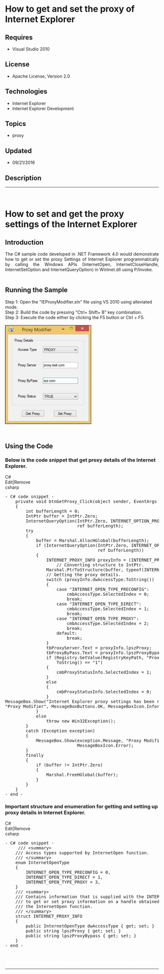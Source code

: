 # How to get and set the proxy of Internet Explorer
## Requires
- Visual Studio 2010
## License
- Apache License, Version 2.0
## Technologies
- Internet Explorer
- Internet Explorer Development
## Topics
- proxy
## Updated
- 09/21/2016
## Description

<hr>
<div><a href="http://blogs.msdn.com/b/onecode"><img src="https://aka.ms/onecodesampletopbanner1" alt=""></a><strong></strong><em></em></div>
<h1>How to set and get the proxy settings of the Internet Explorer</h1>
<h2>Introduction</h2>
<p class="MsoNormal" style="text-align:justify; text-justify:inter-ideograph">The C# sample code developed in .NET Framework 4.0 would demonstrate how to get or set the proxy Settings of Internet Explorer programmatically by calling the Windows APIs (<span class="SpellE">InternetOpen</span>,
<span class="SpellE">InternetCloseHandle</span>, <span class="SpellE">InternetSetOption</span> and
<span class="SpellE">InternetQueryOption</span>) in WinInet.dll using P/Invoke.
<br>
<br>
</p>
<h2>Running the Sample</h2>
<p class="MsoNormal">Step 1: Open the &quot;IEProxyModifier.sln&quot; file using VS 2010 using alleviated mode.<br>
Step 2: Build the code by pressing &quot;Ctrl&#43; Shift&#43; B&quot; key combination. <br>
Step 3: Execute the code either by clicking the F5 button or Ctrl &#43; F5.<br>
<br>
<span><img src="150360-image.png" alt="" width="282" height="324" align="middle">
</span></p>
<p class="MsoNormal"><span>&nbsp;&nbsp; </span></p>
<h2>Using the Code</h2>
<h3>Below is the code snippet that get proxy details of the Internet Explorer.</h3>
<div class="scriptcode">
<div class="pluginEditHolder" pluginCommand="mceScriptCode">
<div class="title"><span>C#</span></div>
<div class="pluginLinkHolder"><span class="pluginEditHolderLink">Edit</span>|<span class="pluginRemoveHolderLink">Remove</span></div>
<span class="hidden">csharp</span>

<div class="preview">
<pre class="csharp">-&nbsp;C#&nbsp;code&nbsp;snippet&nbsp;-&nbsp;
&nbsp;&nbsp;&nbsp;&nbsp;<span class="cs__keyword">private</span>&nbsp;<span class="cs__keyword">void</span>&nbsp;btnGetProxy_Click(<span class="cs__keyword">object</span>&nbsp;sender,&nbsp;EventArgs&nbsp;e)&nbsp;
&nbsp;&nbsp;&nbsp;&nbsp;{&nbsp;
&nbsp;&nbsp;&nbsp;&nbsp;&nbsp;&nbsp;&nbsp;&nbsp;<span class="cs__keyword">int</span>&nbsp;bufferLength&nbsp;=&nbsp;<span class="cs__number">0</span>;&nbsp;
&nbsp;&nbsp;&nbsp;&nbsp;&nbsp;&nbsp;&nbsp;&nbsp;IntPtr&nbsp;buffer&nbsp;=&nbsp;IntPtr.Zero;&nbsp;
&nbsp;&nbsp;&nbsp;&nbsp;&nbsp;&nbsp;&nbsp;&nbsp;InternetQueryOption(IntPtr.Zero,&nbsp;INTERNET_OPTION_PROXY,&nbsp;IntPtr.Zero,&nbsp;
&nbsp;&nbsp;&nbsp;&nbsp;&nbsp;&nbsp;&nbsp;&nbsp;&nbsp;&nbsp;&nbsp;&nbsp;&nbsp;&nbsp;&nbsp;&nbsp;&nbsp;&nbsp;&nbsp;&nbsp;&nbsp;&nbsp;&nbsp;&nbsp;&nbsp;&nbsp;&nbsp;&nbsp;<span class="cs__keyword">ref</span>&nbsp;bufferLength);&nbsp;
&nbsp;&nbsp;&nbsp;&nbsp;&nbsp;&nbsp;&nbsp;&nbsp;<span class="cs__keyword">try</span>&nbsp;
&nbsp;&nbsp;&nbsp;&nbsp;&nbsp;&nbsp;&nbsp;&nbsp;{&nbsp;
&nbsp;&nbsp;&nbsp;&nbsp;&nbsp;&nbsp;&nbsp;&nbsp;&nbsp;&nbsp;&nbsp;&nbsp;buffer&nbsp;=&nbsp;Marshal.AllocHGlobal(bufferLength);&nbsp;
&nbsp;&nbsp;&nbsp;&nbsp;&nbsp;&nbsp;&nbsp;&nbsp;&nbsp;&nbsp;&nbsp;&nbsp;<span class="cs__keyword">if</span>&nbsp;(InternetQueryOption(IntPtr.Zero,&nbsp;INTERNET_OPTION_PROXY,&nbsp;buffer,&nbsp;
&nbsp;&nbsp;&nbsp;&nbsp;&nbsp;&nbsp;&nbsp;&nbsp;&nbsp;&nbsp;&nbsp;&nbsp;&nbsp;&nbsp;&nbsp;&nbsp;&nbsp;&nbsp;&nbsp;&nbsp;&nbsp;&nbsp;&nbsp;&nbsp;&nbsp;&nbsp;&nbsp;&nbsp;&nbsp;&nbsp;&nbsp;&nbsp;&nbsp;&nbsp;&nbsp;&nbsp;<span class="cs__keyword">ref</span>&nbsp;bufferLength))&nbsp;
&nbsp;&nbsp;&nbsp;&nbsp;&nbsp;&nbsp;&nbsp;&nbsp;&nbsp;&nbsp;&nbsp;&nbsp;{&nbsp;
&nbsp;&nbsp;&nbsp;&nbsp;&nbsp;&nbsp;&nbsp;&nbsp;&nbsp;&nbsp;&nbsp;&nbsp;&nbsp;&nbsp;&nbsp;&nbsp;INTERNET_PROXY_INFO&nbsp;proxyInfo&nbsp;=&nbsp;(INTERNET_PROXY_INFO)&nbsp;
&nbsp;&nbsp;&nbsp;&nbsp;&nbsp;&nbsp;&nbsp;&nbsp;&nbsp;&nbsp;&nbsp;&nbsp;&nbsp;&nbsp;&nbsp;&nbsp;&nbsp;&nbsp;&nbsp;&nbsp;<span class="cs__com">//&nbsp;Converting&nbsp;structure&nbsp;to&nbsp;IntPtr.</span>&nbsp;
&nbsp;&nbsp;&nbsp;&nbsp;&nbsp;&nbsp;&nbsp;&nbsp;&nbsp;&nbsp;&nbsp;&nbsp;&nbsp;&nbsp;&nbsp;&nbsp;Marshal.PtrToStructure(buffer,&nbsp;<span class="cs__keyword">typeof</span>(INTERNET_PROXY_INFO));&nbsp;
&nbsp;&nbsp;&nbsp;&nbsp;&nbsp;&nbsp;&nbsp;&nbsp;&nbsp;&nbsp;&nbsp;&nbsp;&nbsp;&nbsp;&nbsp;&nbsp;<span class="cs__com">//&nbsp;Getting&nbsp;the&nbsp;proxy&nbsp;details.</span>&nbsp;
&nbsp;&nbsp;&nbsp;&nbsp;&nbsp;&nbsp;&nbsp;&nbsp;&nbsp;&nbsp;&nbsp;&nbsp;&nbsp;&nbsp;&nbsp;&nbsp;<span class="cs__keyword">switch</span>&nbsp;(proxyInfo.dwAccessType.ToString())&nbsp;
&nbsp;&nbsp;&nbsp;&nbsp;&nbsp;&nbsp;&nbsp;&nbsp;&nbsp;&nbsp;&nbsp;&nbsp;&nbsp;&nbsp;&nbsp;&nbsp;{&nbsp;
&nbsp;&nbsp;&nbsp;&nbsp;&nbsp;&nbsp;&nbsp;&nbsp;&nbsp;&nbsp;&nbsp;&nbsp;&nbsp;&nbsp;&nbsp;&nbsp;&nbsp;&nbsp;&nbsp;&nbsp;<span class="cs__keyword">case</span>&nbsp;<span class="cs__string">&quot;INTERNET_OPEN_TYPE_PRECONFIG&quot;</span>:&nbsp;
&nbsp;&nbsp;&nbsp;&nbsp;&nbsp;&nbsp;&nbsp;&nbsp;&nbsp;&nbsp;&nbsp;&nbsp;&nbsp;&nbsp;&nbsp;&nbsp;&nbsp;&nbsp;&nbsp;&nbsp;&nbsp;&nbsp;&nbsp;&nbsp;cmbAccessType.SelectedIndex&nbsp;=&nbsp;<span class="cs__number">0</span>;&nbsp;
&nbsp;&nbsp;&nbsp;&nbsp;&nbsp;&nbsp;&nbsp;&nbsp;&nbsp;&nbsp;&nbsp;&nbsp;&nbsp;&nbsp;&nbsp;&nbsp;&nbsp;&nbsp;&nbsp;&nbsp;&nbsp;&nbsp;&nbsp;&nbsp;<span class="cs__keyword">break</span>;&nbsp;
&nbsp;&nbsp;&nbsp;&nbsp;&nbsp;&nbsp;&nbsp;&nbsp;&nbsp;&nbsp;&nbsp;&nbsp;&nbsp;&nbsp;&nbsp;&nbsp;&nbsp;&nbsp;&nbsp;&nbsp;<span class="cs__keyword">case</span>&nbsp;<span class="cs__string">&quot;INTERNET_OPEN_TYPE_DIRECT&quot;</span>:&nbsp;
&nbsp;&nbsp;&nbsp;&nbsp;&nbsp;&nbsp;&nbsp;&nbsp;&nbsp;&nbsp;&nbsp;&nbsp;&nbsp;&nbsp;&nbsp;&nbsp;&nbsp;&nbsp;&nbsp;&nbsp;&nbsp;&nbsp;&nbsp;&nbsp;cmbAccessType.SelectedIndex&nbsp;=&nbsp;<span class="cs__number">1</span>;&nbsp;
&nbsp;&nbsp;&nbsp;&nbsp;&nbsp;&nbsp;&nbsp;&nbsp;&nbsp;&nbsp;&nbsp;&nbsp;&nbsp;&nbsp;&nbsp;&nbsp;&nbsp;&nbsp;&nbsp;&nbsp;&nbsp;&nbsp;&nbsp;&nbsp;<span class="cs__keyword">break</span>;&nbsp;
&nbsp;&nbsp;&nbsp;&nbsp;&nbsp;&nbsp;&nbsp;&nbsp;&nbsp;&nbsp;&nbsp;&nbsp;&nbsp;&nbsp;&nbsp;&nbsp;&nbsp;&nbsp;&nbsp;&nbsp;<span class="cs__keyword">case</span>&nbsp;<span class="cs__string">&quot;INTERNET_OPEN_TYPE_PROXY&quot;</span>:&nbsp;
&nbsp;&nbsp;&nbsp;&nbsp;&nbsp;&nbsp;&nbsp;&nbsp;&nbsp;&nbsp;&nbsp;&nbsp;&nbsp;&nbsp;&nbsp;&nbsp;&nbsp;&nbsp;&nbsp;&nbsp;&nbsp;&nbsp;&nbsp;&nbsp;cmbAccessType.SelectedIndex&nbsp;=&nbsp;<span class="cs__number">2</span>;&nbsp;
&nbsp;&nbsp;&nbsp;&nbsp;&nbsp;&nbsp;&nbsp;&nbsp;&nbsp;&nbsp;&nbsp;&nbsp;&nbsp;&nbsp;&nbsp;&nbsp;&nbsp;&nbsp;&nbsp;&nbsp;&nbsp;&nbsp;&nbsp;&nbsp;<span class="cs__keyword">break</span>;&nbsp;
&nbsp;&nbsp;&nbsp;&nbsp;&nbsp;&nbsp;&nbsp;&nbsp;&nbsp;&nbsp;&nbsp;&nbsp;&nbsp;&nbsp;&nbsp;&nbsp;&nbsp;&nbsp;&nbsp;&nbsp;<span class="cs__keyword">default</span>:&nbsp;
&nbsp;&nbsp;&nbsp;&nbsp;&nbsp;&nbsp;&nbsp;&nbsp;&nbsp;&nbsp;&nbsp;&nbsp;&nbsp;&nbsp;&nbsp;&nbsp;&nbsp;&nbsp;&nbsp;&nbsp;&nbsp;&nbsp;&nbsp;&nbsp;<span class="cs__keyword">break</span>;&nbsp;
&nbsp;&nbsp;&nbsp;&nbsp;&nbsp;&nbsp;&nbsp;&nbsp;&nbsp;&nbsp;&nbsp;&nbsp;&nbsp;&nbsp;&nbsp;&nbsp;}&nbsp;
&nbsp;&nbsp;&nbsp;&nbsp;&nbsp;&nbsp;&nbsp;&nbsp;&nbsp;&nbsp;&nbsp;&nbsp;&nbsp;&nbsp;&nbsp;&nbsp;tbProxyServer.Text&nbsp;=&nbsp;proxyInfo.lpszProxy;&nbsp;
&nbsp;&nbsp;&nbsp;&nbsp;&nbsp;&nbsp;&nbsp;&nbsp;&nbsp;&nbsp;&nbsp;&nbsp;&nbsp;&nbsp;&nbsp;&nbsp;tbProxyByPass.Text&nbsp;=&nbsp;proxyInfo.lpszProxyBypass;&nbsp;
&nbsp;&nbsp;&nbsp;&nbsp;&nbsp;&nbsp;&nbsp;&nbsp;&nbsp;&nbsp;&nbsp;&nbsp;&nbsp;&nbsp;&nbsp;&nbsp;<span class="cs__keyword">if</span>&nbsp;(Registry.GetValue(RegistryKeyPath,&nbsp;<span class="cs__string">&quot;ProxyEnable&quot;</span>,&nbsp;<span class="cs__string">&quot;&quot;</span>).&nbsp;
&nbsp;&nbsp;&nbsp;&nbsp;&nbsp;&nbsp;&nbsp;&nbsp;&nbsp;&nbsp;&nbsp;&nbsp;&nbsp;&nbsp;&nbsp;&nbsp;&nbsp;&nbsp;&nbsp;&nbsp;ToString()&nbsp;==&nbsp;<span class="cs__string">&quot;1&quot;</span>)&nbsp;
&nbsp;&nbsp;&nbsp;&nbsp;&nbsp;&nbsp;&nbsp;&nbsp;&nbsp;&nbsp;&nbsp;&nbsp;&nbsp;&nbsp;&nbsp;&nbsp;{&nbsp;
&nbsp;&nbsp;&nbsp;&nbsp;&nbsp;&nbsp;&nbsp;&nbsp;&nbsp;&nbsp;&nbsp;&nbsp;&nbsp;&nbsp;&nbsp;&nbsp;&nbsp;&nbsp;&nbsp;&nbsp;cmbProxyStatusInfo.SelectedIndex&nbsp;=&nbsp;<span class="cs__number">1</span>;&nbsp;
&nbsp;&nbsp;&nbsp;&nbsp;&nbsp;&nbsp;&nbsp;&nbsp;&nbsp;&nbsp;&nbsp;&nbsp;&nbsp;&nbsp;&nbsp;&nbsp;}&nbsp;
&nbsp;&nbsp;&nbsp;&nbsp;&nbsp;&nbsp;&nbsp;&nbsp;&nbsp;&nbsp;&nbsp;&nbsp;&nbsp;&nbsp;&nbsp;&nbsp;<span class="cs__keyword">else</span>&nbsp;
&nbsp;&nbsp;&nbsp;&nbsp;&nbsp;&nbsp;&nbsp;&nbsp;&nbsp;&nbsp;&nbsp;&nbsp;&nbsp;&nbsp;&nbsp;&nbsp;{&nbsp;
&nbsp;&nbsp;&nbsp;&nbsp;&nbsp;&nbsp;&nbsp;&nbsp;&nbsp;&nbsp;&nbsp;&nbsp;&nbsp;&nbsp;&nbsp;&nbsp;&nbsp;&nbsp;&nbsp;&nbsp;cmbProxyStatusInfo.SelectedIndex&nbsp;=&nbsp;<span class="cs__number">0</span>;&nbsp;
&nbsp;&nbsp;&nbsp;&nbsp;&nbsp;&nbsp;&nbsp;&nbsp;&nbsp;&nbsp;&nbsp;&nbsp;&nbsp;&nbsp;&nbsp;&nbsp;}&nbsp;
MessageBox.Show(<span class="cs__string">&quot;Internet&nbsp;Explorer&nbsp;proxy&nbsp;settings&nbsp;has&nbsp;been&nbsp;retrieved.&quot;</span>,&nbsp;
<span class="cs__string">&quot;Proxy&nbsp;Modifier&quot;</span>,&nbsp;MessageBoxButtons.OK,&nbsp;MessageBoxIcon.Information);&nbsp;
&nbsp;&nbsp;&nbsp;&nbsp;&nbsp;&nbsp;&nbsp;&nbsp;&nbsp;&nbsp;&nbsp;&nbsp;}&nbsp;
&nbsp;&nbsp;&nbsp;&nbsp;&nbsp;&nbsp;&nbsp;&nbsp;&nbsp;&nbsp;&nbsp;&nbsp;<span class="cs__keyword">else</span>&nbsp;
&nbsp;&nbsp;&nbsp;&nbsp;&nbsp;&nbsp;&nbsp;&nbsp;&nbsp;&nbsp;&nbsp;&nbsp;&nbsp;&nbsp;&nbsp;&nbsp;<span class="cs__keyword">throw</span>&nbsp;<span class="cs__keyword">new</span>&nbsp;Win32Exception();&nbsp;
&nbsp;&nbsp;&nbsp;&nbsp;&nbsp;&nbsp;&nbsp;&nbsp;}&nbsp;
&nbsp;&nbsp;&nbsp;&nbsp;&nbsp;&nbsp;&nbsp;&nbsp;<span class="cs__keyword">catch</span>&nbsp;(Exception&nbsp;exception)&nbsp;
&nbsp;&nbsp;&nbsp;&nbsp;&nbsp;&nbsp;&nbsp;&nbsp;{&nbsp;
&nbsp;&nbsp;&nbsp;&nbsp;&nbsp;&nbsp;&nbsp;&nbsp;&nbsp;&nbsp;&nbsp;&nbsp;MessageBox.Show(exception.Message,&nbsp;<span class="cs__string">&quot;Proxy&nbsp;Modifier&quot;</span>,&nbsp;MessageBoxButtons.OK,&nbsp;
&nbsp;&nbsp;&nbsp;&nbsp;&nbsp;&nbsp;&nbsp;&nbsp;&nbsp;&nbsp;&nbsp;&nbsp;&nbsp;&nbsp;&nbsp;&nbsp;&nbsp;&nbsp;&nbsp;&nbsp;&nbsp;&nbsp;&nbsp;&nbsp;&nbsp;&nbsp;&nbsp;&nbsp;MessageBoxIcon.Error);&nbsp;
&nbsp;&nbsp;&nbsp;&nbsp;&nbsp;&nbsp;&nbsp;&nbsp;}&nbsp;
&nbsp;&nbsp;&nbsp;&nbsp;&nbsp;&nbsp;&nbsp;&nbsp;<span class="cs__keyword">finally</span>&nbsp;
&nbsp;&nbsp;&nbsp;&nbsp;&nbsp;&nbsp;&nbsp;&nbsp;{&nbsp;
&nbsp;&nbsp;&nbsp;&nbsp;&nbsp;&nbsp;&nbsp;&nbsp;&nbsp;&nbsp;&nbsp;&nbsp;<span class="cs__keyword">if</span>&nbsp;(buffer&nbsp;!=&nbsp;IntPtr.Zero)&nbsp;
&nbsp;&nbsp;&nbsp;&nbsp;&nbsp;&nbsp;&nbsp;&nbsp;&nbsp;&nbsp;&nbsp;&nbsp;{&nbsp;
&nbsp;&nbsp;&nbsp;&nbsp;&nbsp;&nbsp;&nbsp;&nbsp;&nbsp;&nbsp;&nbsp;&nbsp;&nbsp;&nbsp;&nbsp;&nbsp;Marshal.FreeHGlobal(buffer);&nbsp;
&nbsp;&nbsp;&nbsp;&nbsp;&nbsp;&nbsp;&nbsp;&nbsp;&nbsp;&nbsp;&nbsp;&nbsp;}&nbsp;
&nbsp;&nbsp;&nbsp;&nbsp;&nbsp;&nbsp;&nbsp;&nbsp;}&nbsp;
&nbsp;&nbsp;&nbsp;&nbsp;}&nbsp;
-&nbsp;end&nbsp;-&nbsp;</pre>
</div>
</div>
</div>
<h3>Important structure and enumeration for getting and setting up proxy details in Internet Explorer.</h3>
<div class="scriptcode">
<div class="pluginEditHolder" pluginCommand="mceScriptCode">
<div class="title"><span>C#</span></div>
<div class="pluginLinkHolder"><span class="pluginEditHolderLink">Edit</span>|<span class="pluginRemoveHolderLink">Remove</span></div>
<span class="hidden">csharp</span>

<div class="preview">
<pre class="csharp">-&nbsp;C#&nbsp;code&nbsp;snippet&nbsp;-&nbsp;
&nbsp;&nbsp;&nbsp;&nbsp;&nbsp;<span class="cs__com">///&nbsp;&lt;summary&gt;</span>&nbsp;
&nbsp;&nbsp;&nbsp;&nbsp;<span class="cs__com">///&nbsp;Access&nbsp;types&nbsp;supported&nbsp;by&nbsp;InternetOpen&nbsp;function.</span>&nbsp;
&nbsp;&nbsp;&nbsp;&nbsp;<span class="cs__com">///&nbsp;&lt;/summary&gt;&nbsp;&nbsp;&nbsp;&nbsp;&nbsp;&nbsp;&nbsp;&nbsp;</span>&nbsp;
&nbsp;&nbsp;&nbsp;&nbsp;<span class="cs__keyword">enum</span>&nbsp;InternetOpenType&nbsp;
&nbsp;&nbsp;&nbsp;&nbsp;{&nbsp;
&nbsp;&nbsp;&nbsp;&nbsp;&nbsp;&nbsp;&nbsp;&nbsp;INTERNET_OPEN_TYPE_PRECONFIG&nbsp;=&nbsp;<span class="cs__number">0</span>,&nbsp;
&nbsp;&nbsp;&nbsp;&nbsp;&nbsp;&nbsp;&nbsp;&nbsp;INTERNET_OPEN_TYPE_DIRECT&nbsp;=&nbsp;<span class="cs__number">1</span>,&nbsp;
&nbsp;&nbsp;&nbsp;&nbsp;&nbsp;&nbsp;&nbsp;&nbsp;INTERNET_OPEN_TYPE_PROXY&nbsp;=&nbsp;<span class="cs__number">3</span>,&nbsp;
&nbsp;&nbsp;&nbsp;&nbsp;}&nbsp;
&nbsp;&nbsp;&nbsp;&nbsp;<span class="cs__com">///&nbsp;&lt;summary&gt;</span>&nbsp;
&nbsp;&nbsp;&nbsp;&nbsp;<span class="cs__com">///&nbsp;Contains&nbsp;information&nbsp;that&nbsp;is&nbsp;supplied&nbsp;with&nbsp;the&nbsp;INTERNET_OPTION_PROXY&nbsp;value</span>&nbsp;
&nbsp;&nbsp;&nbsp;&nbsp;<span class="cs__com">///&nbsp;to&nbsp;get&nbsp;or&nbsp;set&nbsp;proxy&nbsp;information&nbsp;on&nbsp;a&nbsp;handle&nbsp;obtained&nbsp;from&nbsp;a&nbsp;call&nbsp;to&nbsp;</span>&nbsp;
&nbsp;&nbsp;&nbsp;&nbsp;<span class="cs__com">///&nbsp;the&nbsp;InternetOpen&nbsp;function.</span>&nbsp;
&nbsp;&nbsp;&nbsp;&nbsp;<span class="cs__com">///&nbsp;&lt;/summary&gt;</span>&nbsp;
&nbsp;&nbsp;&nbsp;&nbsp;<span class="cs__keyword">struct</span>&nbsp;INTERNET_PROXY_INFO&nbsp;
&nbsp;&nbsp;&nbsp;&nbsp;{&nbsp;
&nbsp;&nbsp;&nbsp;&nbsp;&nbsp;&nbsp;&nbsp;&nbsp;<span class="cs__keyword">public</span>&nbsp;InternetOpenType&nbsp;dwAccessType&nbsp;{&nbsp;<span class="cs__keyword">get</span>;&nbsp;<span class="cs__keyword">set</span>;&nbsp;}&nbsp;
&nbsp;&nbsp;&nbsp;&nbsp;&nbsp;&nbsp;&nbsp;&nbsp;<span class="cs__keyword">public</span>&nbsp;<span class="cs__keyword">string</span>&nbsp;lpszProxy&nbsp;{&nbsp;<span class="cs__keyword">get</span>;&nbsp;<span class="cs__keyword">set</span>;&nbsp;}&nbsp;
&nbsp;&nbsp;&nbsp;&nbsp;&nbsp;&nbsp;&nbsp;&nbsp;<span class="cs__keyword">public</span>&nbsp;<span class="cs__keyword">string</span>&nbsp;lpszProxyBypass&nbsp;{&nbsp;<span class="cs__keyword">get</span>;&nbsp;<span class="cs__keyword">set</span>;&nbsp;}&nbsp;
&nbsp;&nbsp;&nbsp;&nbsp;}&nbsp;
-&nbsp;end&nbsp;-&nbsp;</pre>
</div>
</div>
</div>
<p class="MsoNormal" style="margin-bottom:.0001pt; line-height:normal; text-autospace:none">
<span style="font-size:10.0pt; font-family:&quot;Courier New&quot;">&nbsp;</span></p>
<p style="line-height:0.6pt; color:white">Microsoft All-In-One Code Framework is a free, centralized code sample library driven by developers' real-world pains and needs. The goal is to provide customer-driven code samples for all Microsoft development technologies,
 and reduce developers' efforts in solving typical programming tasks. Our team listens to developers&rsquo; pains in the MSDN forums, social media and various DEV communities. We write code samples based on developers&rsquo; frequently asked programming tasks,
 and allow developers to download them with a short sample publishing cycle. Additionally, we offer a free code sample request service. It is a proactive way for our developer community to obtain code samples directly from Microsoft.</p>
<hr>
<div><a href="http://go.microsoft.com/?linkid=9759640" style="margin-top:3px"><img src="http://bit.ly/onecodelogo" alt="">
</a></div>
